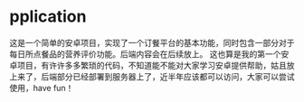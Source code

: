 # pplication
这是一个简单的安卓项目，实现了一个订餐平台的基本功能，同时包含一部分对于每日所点餐品的营养评价功能。后端内容会在后续放上。
这也算是我的第一个安卓项目，有许许多多繁琐的代码，不知道能不能对大家学习安卓提供帮助，姑且放上来了，后端部分已经部署到服务器上了，近半年应该都可以访问，大家可以尝试使用，have fun！
